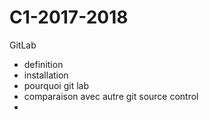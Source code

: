 # C1-2017-2018
GitLab 

* definition
* installation
* pourquoi git lab
* comparaison avec autre git source control
* 
